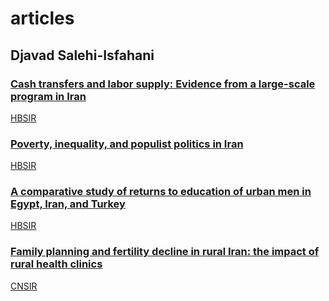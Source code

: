 # articles

## Djavad Salehi-Isfahani

### [Cash transfers and labor supply: Evidence from a large-scale program in Iran](https://www.sciencedirect.com/science/article/abs/pii/S0304387818306084)

[HBSIR][1]

### [Poverty, inequality, and populist politics in Iran](https://link.springer.com/article/10.1007/s10888-007-9071-y)

[HBSIR][1]

### [A comparative study of returns to education of urban men in Egypt, Iran, and Turkey](https://scholar.google.com/citations?user=GeyE3LEAAAAJ&hl=en)

[HBSIR][1]

### [Family planning and fertility decline in rural Iran: the impact of rural health clinics](https://onlinelibrary.wiley.com/doi/abs/10.1002/hec.1613)

[CNSIR][3]


[1]: <https://github.com/Iran-Open-Data/HBSIR>
[3]: <https://github.com/Iran-Open-Data/CNSIR>
